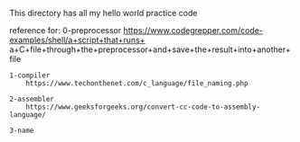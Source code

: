 This directory has all my hello world practice code

reference for:
	0-preprocessor 
		https://www.codegrepper.com/code-examples/shell/a+script+that+runs+		   a+C+file+through+the+preprocessor+and+save+the+result+into+another+		      file

	1-compiler
		https://www.techonthenet.com/c_language/file_naming.php
	
	2-assembler
		https://www.geeksforgeeks.org/convert-cc-code-to-assembly-language/

	3-name
		
